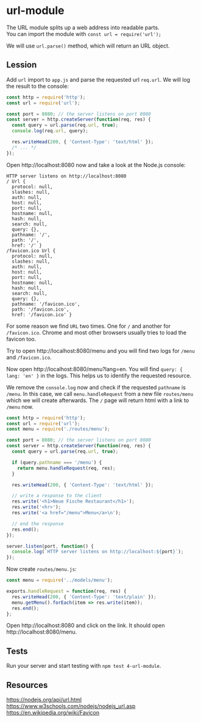 # url-module

The URL module splits up a web address into readable parts.  
You can import the module with `const url = require('url');`

We will use `url.parse()` method, which will return an URL object.

## Lession

Add `url` import to `app.js` and parse the requested url `req.url`. We will log the result to the console:

```js
const http = require('http');
const url = require('url');

const port = 8080; // the server listens on port 8080
const server = http.createServer(function(req, res) {
  const query = url.parse(req.url, true);
  console.log(req.url, query);

  res.writeHead(200, { 'Content-Type': 'text/html' });
  /* ... */
});
```

Open http://localhost:8080 now and take a look at the Node.js console:

```
HTTP server listens on http://localhost:8080
/ Url {
  protocol: null,
  slashes: null,
  auth: null,
  host: null,
  port: null,
  hostname: null,
  hash: null,
  search: null,
  query: {},
  pathname: '/',
  path: '/',
  href: '/' }
/favicon.ico Url {
  protocol: null,
  slashes: null,
  auth: null,
  host: null,
  port: null,
  hostname: null,
  hash: null,
  search: null,
  query: {},
  pathname: '/favicon.ico',
  path: '/favicon.ico',
  href: '/favicon.ico' }
```

For some reason we find `URL` two times. One for `/` and another for `/favicon.ico`. Chrome and most other browsers usually tries to load the favicon too.

Try to open http://localhost:8080/menu and you will find two logs for `/menu` and `/favicon.ico`.

Now open http://localhost:8080/menu?lang=en. You will find `query: { lang: 'en' }` in the logs. This helps us to identify the requested resource.

We remove the `console.log` now and check if the requested `pathname` is `/menu`. In this case, we call `menu.handleRequest` from a new file `routes/menu` which we will create afterwards. The `/` page will return html with a link to `/menu` now.

```js
const http = require('http');
const url = require('url');
const menu = require('./routes/menu');

const port = 8080; // the server listens on port 8080
const server = http.createServer(function(req, res) {
  const query = url.parse(req.url, true);

  if (query.pathname === '/menu') {
    return menu.handleRequest(req, res);
  }

  res.writeHead(200, { 'Content-Type': 'text/html' });

  // write a response to the client
  res.write('<h1>Neue Fische Restaurant</h1>');
  res.write('<hr>');
  res.write('<a href="/menu">Menu</a>\n');

  // end the response
  res.end();
});

server.listen(port, function() {
  console.log(`HTTP server listens on http://localhost:${port}`);
});
```

Now create `routes/menu.js`:

```js
const menu = require('../models/menu');

exports.handleRequest = function(req, res) {
  res.writeHead(200, { 'Content-Type': 'text/plain' });
  menu.getMenu().forEach(item => res.write(item));
  res.end();
};
```

Open http://localhost:8080 and click on the link. It should open http://localhost:8080/menu.

## Tests

Run your server and start testing with `npm test 4-url-module`.

## Resources

https://nodejs.org/api/url.html
https://www.w3schools.com/nodejs/nodejs_url.asp
https://en.wikipedia.org/wiki/Favicon
